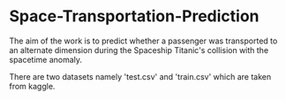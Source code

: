 # Space-Transportation-Prediction

The aim of the work is to predict whether a passenger was transported to an alternate dimension during the Spaceship Titanic's collision with the spacetime anomaly.

There are two datasets namely 'test.csv' and 'train.csv' which are taken from kaggle.



